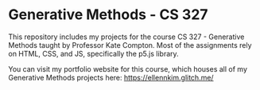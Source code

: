 # Generative Methods - CS 327 #
This repository includes my projects for the course CS 327 - Generative Methods taught by Professor Kate Compton. Most of the assignments rely on HTML, CSS, and JS, specifically the p5.js library.

You can visit my portfolio website for this course, which houses all of my Generative Methods projects here: https://ellennkim.glitch.me/
